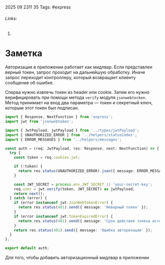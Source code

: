 2025 09 2311 35
Tags: #express 
###### Links: 
1) 
# Заметка
Авторизация в приложении работает как мидлвар. Если представлен верный токен, запрос проходит на дальнейшую обработку. Иначе запрос переходит контроллеру, который возвращает клиенту сообщение об ошибке.

Сперва нужно извлечь токен из header или cookie. Затем его нужно верифицировать при помощи метода `verify` модуля `jsonwebtocken`. Метод принимает на вход два параметра — токен и секретный ключ, которым этот токен был подписан.
```ts
import { Response, NextFunction } from 'express';
import jwt from 'jsonwebtoken';

import { JwtPayload, jwtPayload } from '../types/jwtPayload';
import { UNAUTHORIZED_ERROR } from '../helpers/statusCodes';
import { ERROR_MESSAGES } from '../helpers/messages';

const auth = (req: JwtPayload, res: Response, next: NextFunction) => {
  try {
    const token = req.cookies.jwt;

    if (!token) {
      return res.status(UNAUTHORIZED_ERROR).json({ message: ERROR_MESSAGES.AUTH.UNAUTHORIZED });
    }

    const JWT_SECRET = process.env.JWT_SECRET || 'your-secret-key';
    req.user = jwt.verify(token, JWT_SECRET) as jwtPayload;
    return next();
  } catch (error) {
    if (error instanceof jwt.JsonWebTokenError) {
      return res.status(401).send({ message: 'Неверный токен' });
    }
    if (error instanceof jwt.TokenExpiredError) {
      return res.status(401).send({ message: 'Срок действия токена истек' });
    }
    return res.status(401).send({ message: 'Ошибка авторизации' });
  }
};

export default auth;
```
Для того, чтобы добавить авторизационный мидлвар в приложении 